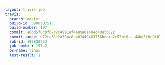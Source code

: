 ```yaml
---
layout: travis-job
travis:
  branch: master
  build-id: 590830751
  build-number: 197
  commit: 48bd5f0c9f6769c4991af4a89a814b4c40a5b122
  commit-range: d72ca33e2a304c0cb02449463756bdacb2c55bf8...48bd5f0c9f6769c4991af4a89a814b4c40a5b122
  job-id: 590830753
  job-number: 197.2
  os-name: linux
  test-result: 1
---
```

